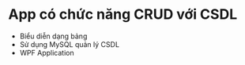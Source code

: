 # App có chức năng CRUD với CSDL
- Biểu diễn dạng bảng 
- Sử dụng MySQL quản lý CSDL
- WPF Application
